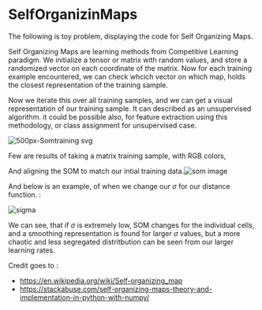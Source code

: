 # SelfOrganizinMaps

The following is toy problem, displaying the code for Self Organizing Maps. 

Self Organizing Maps are learning methods from Competitive Learning paradigm. We initialize a tensor or matrix with random values, and store a randomized vector on each coordinate of the matrix. Now for each training example encountered, we can check whcich vector on which map, holds the closest representation of the training sample.

Now we iterate this over all training samples, and we can get a visual representation of our training sample. It can described as an unsupervised algorithm. it could be possible also, for feature extraction using this methodology, or class assignment for unsupervised case. 

![500px-Somtraining svg](https://user-images.githubusercontent.com/17704242/222906029-aeebf8a6-8894-4884-b958-139ee28f6e89.png)

Few are results of taking a matrix training sample, with RGB colors, 

And aligning the SOM to match our intial training data.![som image](https://user-images.githubusercontent.com/17704242/222905952-bcd3f159-8dd2-4dd4-8a3d-bf10ee2876c8.png)


And below is an example, of when we change our $\sigma$ for our distance function. :

![sigma](https://user-images.githubusercontent.com/17704242/222906054-9f61945e-2ab8-437b-affb-ab1bdbd5bfdc.png)

We can see, that if $\sigma$ is extremely low, SOM changes for the individual cells, and a smoothing representation is found for larger $\sigma$ values, but a more chaotic and less segregated distritbution can be seen from our larger learning rates.
 
Credit goes to :
- https://en.wikipedia.org/wiki/Self-organizing_map
- https://stackabuse.com/self-organizing-maps-theory-and-implementation-in-python-with-numpy/
